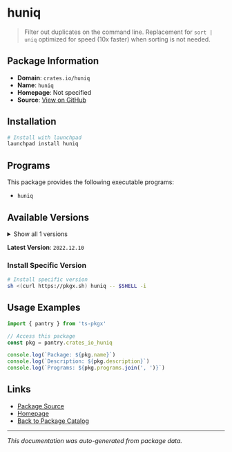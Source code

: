 # huniq

> Filter out duplicates on the command line. Replacement for `sort | uniq` optimized for speed (10x faster) when sorting is not needed.

## Package Information

- **Domain**: `crates.io/huniq`
- **Name**: `huniq`
- **Homepage**: Not specified
- **Source**: [View on GitHub](https://github.com/pkgxdev/pantry/tree/main/projects/crates.io/huniq/package.yml)

## Installation

```bash
# Install with launchpad
launchpad install huniq
```

## Programs

This package provides the following executable programs:

- `huniq`

## Available Versions

<details>
<summary>Show all 1 versions</summary>

- `2022.12.10`

</details>

**Latest Version**: `2022.12.10`

### Install Specific Version

```bash
# Install specific version
sh <(curl https://pkgx.sh) huniq -- $SHELL -i
```

## Usage Examples

```typescript
import { pantry } from 'ts-pkgx'

// Access this package
const pkg = pantry.crates_io_huniq

console.log(`Package: ${pkg.name}`)
console.log(`Description: ${pkg.description}`)
console.log(`Programs: ${pkg.programs.join(', ')}`)
```

## Links

- [Package Source](https://github.com/pkgxdev/pantry/tree/main/projects/crates.io/huniq/package.yml)
- [Homepage](#)
- [Back to Package Catalog](../package-catalog.md)

---

*This documentation was auto-generated from package data.*
